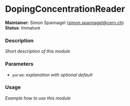 # DopingConcentrationReader
**Maintainer**: Simon Spannagel (simon.spannagel@cern.ch)  
**Status**: Immature

### Description
*Short description of this module*

### Parameters
* `param`: *explanation with optional default*

### Usage
*Example how to use this module*

